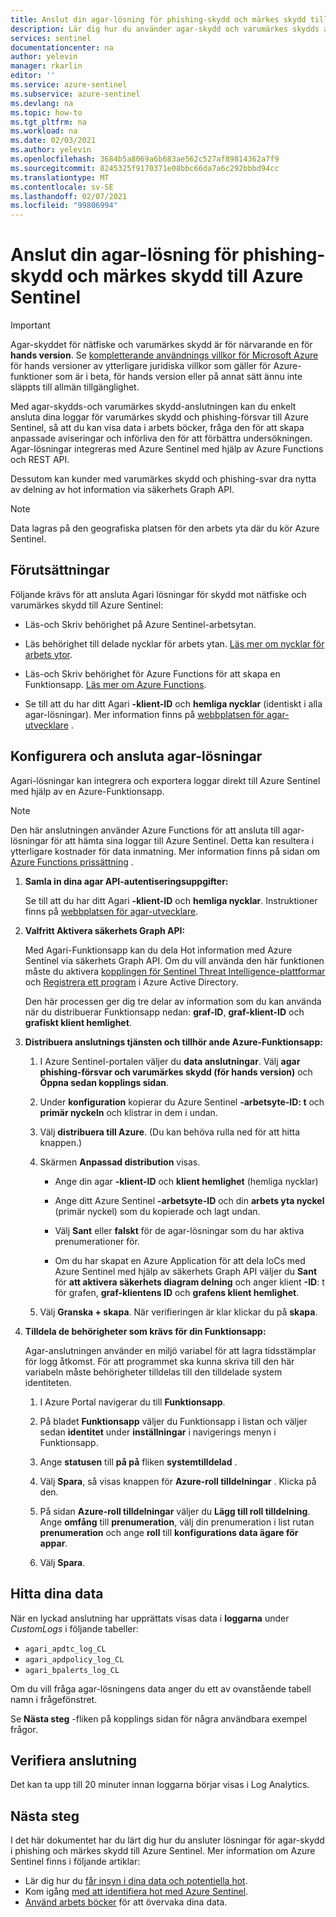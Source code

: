 ```yaml
---
title: Anslut din agar-lösning för phishing-skydd och märkes skydd till Azure Sentinel | Microsoft Docs
description: Lär dig hur du använder agar-skydd och varumärkes skydds anslutning för att hämta sina loggar till Azure Sentinel. Visa agar-data i arbets böcker, skapa aviseringar och förbättra undersökningen.
services: sentinel
documentationcenter: na
author: yelevin
manager: rkarlin
editor: ''
ms.service: azure-sentinel
ms.subservice: azure-sentinel
ms.devlang: na
ms.topic: how-to
ms.tgt_pltfrm: na
ms.workload: na
ms.date: 02/03/2021
ms.author: yelevin
ms.openlocfilehash: 3684b5a8069a6b683ae562c527af89814362a7f9
ms.sourcegitcommit: 8245325f9170371e08bbc66da7a6c292bbbd94cc
ms.translationtype: MT
ms.contentlocale: sv-SE
ms.lasthandoff: 02/07/2021
ms.locfileid: "99806994"
---
```

# <a name="connect-your-agari-phishing-defense-and-brand-protection-solutions-to-azure-sentinel"></a>Anslut din agar-lösning för phishing-skydd och märkes skydd till Azure Sentinel

> [!IMPORTANT]
> Agar-skyddet för nätfiske och varumärkes skydd är för närvarande en för **hands version**. Se [kompletterande användnings villkor för Microsoft Azure](https://azure.microsoft.com/support/legal/preview-supplemental-terms/) för hands versioner av ytterligare juridiska villkor som gäller för Azure-funktioner som är i beta, för hands version eller på annat sätt ännu inte släppts till allmän tillgänglighet.

Med agar-skydds-och varumärkes skydd-anslutningen kan du enkelt ansluta dina loggar för varumärkes skydd och phishing-försvar till Azure Sentinel, så att du kan visa data i arbets böcker, fråga den för att skapa anpassade aviseringar och införliva den för att förbättra undersökningen. Agar-lösningar integreras med Azure Sentinel med hjälp av Azure Functions och REST API.

Dessutom kan kunder med varumärkes skydd och phishing-svar dra nytta av delning av hot information via säkerhets Graph API.

> [!NOTE]
> Data lagras på den geografiska platsen för den arbets yta där du kör Azure Sentinel.

## <a name="prerequisites"></a>Förutsättningar

Följande krävs för att ansluta Agari lösningar för skydd mot nätfiske och varumärkes skydd till Azure Sentinel:

- Läs-och Skriv behörighet på Azure Sentinel-arbetsytan.

- Läs behörighet till delade nycklar för arbets ytan. [Läs mer om nycklar för arbets ytor](../azure-monitor/platform/log-analytics-agent.md#workspace-id-and-key).

- Läs-och Skriv behörighet för Azure Functions för att skapa en Funktionsapp. [Läs mer om Azure Functions](../azure-functions/index.yml).

- Se till att du har ditt Agari **-klient-ID** och **hemliga nycklar** (identiskt i alla agar-lösningar). Mer information finns på [webbplatsen för agar-utvecklare](https://developers.agari.com/agari-platform/docs/quick-start) .

## <a name="configure-and-connect-agari-solutions"></a>Konfigurera och ansluta agar-lösningar 

Agari-lösningar kan integrera och exportera loggar direkt till Azure Sentinel med hjälp av en Azure-Funktionsapp.

> [!NOTE]
> Den här anslutningen använder Azure Functions för att ansluta till agar-lösningar för att hämta sina loggar till Azure Sentinel. Detta kan resultera i ytterligare kostnader för data inmatning. Mer information finns på sidan om [Azure Functions prissättning](https://azure.microsoft.com/pricing/details/functions/) .

1. **Samla in dina agar API-autentiseringsuppgifter:** 

    Se till att du har ditt Agari **-klient-ID** och **hemliga nycklar**. Instruktioner finns på [webbplatsen för agar-utvecklare](https://developers.agari.com/agari-platform/docs/quick-start#generate-api-credentials).

1. **Valfritt Aktivera säkerhets Graph API:** 

    Med Agari-Funktionsapp kan du dela Hot information med Azure Sentinel via säkerhets Graph API. Om du vill använda den här funktionen måste du aktivera [kopplingen för Sentinel Threat Intelligence-plattformar](connect-threat-intelligence.md) och [Registrera ett program](/graph/auth-register-app-v2) i Azure Active Directory.

    Den här processen ger dig tre delar av information som du kan använda när du distribuerar Funktionsapp nedan: **graf-ID**, **graf-klient-ID** och **grafiskt klient hemlighet**.

1. **Distribuera anslutnings tjänsten och tillhör ande Azure-Funktionsapp:** 

    1. I Azure Sentinel-portalen väljer du **data anslutningar**. Välj **agar phishing-försvar och varumärkes skydd (för hands version)** och **Öppna sedan kopplings sidan**.

    1. Under **konfiguration** kopierar du Azure Sentinel **-arbetsyte-ID: t** och **primär nyckeln** och klistrar in dem i undan.

    1. Välj **distribuera till Azure**. (Du kan behöva rulla ned för att hitta knappen.)

    1. Skärmen **Anpassad distribution** visas.

        - Ange din agar **-klient-ID** och **klient hemlighet** (hemliga nycklar)

        - Ange ditt Azure Sentinel **-arbetsyte-ID** och din **arbets yta nyckel** (primär nyckel) som du kopierade och lagt undan.

        - Välj **Sant** eller **falskt** för de agar-lösningar som du har aktiva prenumerationer för.

        - Om du har skapat en Azure Application för att dela IoCs med Azure Sentinel med hjälp av säkerhets Graph API väljer du **Sant** för **att aktivera säkerhets diagram delning** och anger klient **-ID**: t för grafen, **graf-klientens ID** och **grafens klient hemlighet**.

    1. Välj **Granska + skapa**. När verifieringen är klar klickar du på **skapa**.

1. **Tilldela de behörigheter som krävs för din Funktionsapp:**

    Agar-anslutningen använder en miljö variabel för att lagra tidsstämplar för logg åtkomst. För att programmet ska kunna skriva till den här variabeln måste behörigheter tilldelas till den tilldelade system identiteten.

    1. I Azure Portal navigerar du till **Funktionsapp**.

    1. På bladet **Funktionsapp** väljer du Funktionsapp i listan och väljer sedan **identitet** under **inställningar** i navigerings menyn i Funktionsapp.

    1. Ange **statusen** till **på på** fliken **systemtilldelad** . 

    1. Välj **Spara**, så visas knappen för **Azure-roll tilldelningar** . Klicka på den.

    1. På sidan **Azure-roll tilldelningar** väljer du **Lägg till roll tilldelning**. Ange **omfång** till **prenumeration**, välj din prenumeration i list rutan **prenumeration** och ange **roll** till **konfigurations data ägare för appar**. 

    1. Välj **Spara**.

## <a name="find-your-data"></a>Hitta dina data

När en lyckad anslutning har upprättats visas data i **loggarna** under *CustomLogs* i följande tabeller: 

- `agari_apdtc_log_CL`
- `agari_apdpolicy_log_CL`
- `agari_bpalerts_log_CL`

Om du vill fråga agar-lösningens data anger du ett av ovanstående tabell namn i frågefönstret.

Se **Nästa steg** -fliken på kopplings sidan för några användbara exempel frågor.

## <a name="validate-connectivity"></a>Verifiera anslutning

Det kan ta upp till 20 minuter innan loggarna börjar visas i Log Analytics. 

## <a name="next-steps"></a>Nästa steg

I det här dokumentet har du lärt dig hur du ansluter lösningar för agar-skydd i phishing och märkes skydd till Azure Sentinel. Mer information om Azure Sentinel finns i följande artiklar:

- Lär dig hur du [får insyn i dina data och potentiella hot](quickstart-get-visibility.md).
- Kom igång [med att identifiera hot med Azure Sentinel](tutorial-detect-threats-built-in.md).
- [Använd arbets böcker](tutorial-monitor-your-data.md) för att övervaka dina data.
